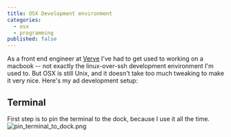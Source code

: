 ```yaml
---
title: OSX Development environment
categories: 
  - osx
  - programming
published: false
---
```

As a front end engineer at [Verve](https://vervemobile.com) I've had to get used to working on a macbook -- not exactly the linux-over-ssh development environment I'm used to. But OSX is still Unix, and it doesn't take too much tweaking to make it very nice. Here's my ad development setup:
## Terminal
First step is to pin the terminal to the dock, because I use it all the time.
![pin_terminal_to_dock.png]({{site.baseurl}}/assets/pin_terminal_to_dock.png)

